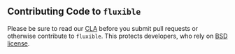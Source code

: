 Contributing Code to `fluxible`
-------------------------------

Please be sure to read our [CLA][] before you submit pull requests or otherwise contribute to `fluxible`. This protects developers, who rely on [BSD license][].

[BSD license]: https://github.com/yahoo/fluxible/blob/master/LICENSE.md
[CLA]: https://github.com/yahoo/.github/blob/master/PULL_REQUEST_TEMPLATE.md
